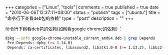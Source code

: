 +++
categories = ["Linux", "tools"]
comments = true
published = true
date = "2010-06-06T12:37:11+08:00"
status = "publish"
tags = ["ubuntu"]
title = "命令行下查看deb包的依赖"
type = "post"
description = ""
+++

命令行下察看deb包的依赖(如察看google chrome的依赖）：

```sh
dpkg --info google-chrome-unstable_current_amd64.deb | grep Depends
 Pre-Depends: dpkg (>= 1.14.0)
 Depends: ca-certificates, libasound2, libatk1.0-0 (>= 1.13.2), libbz2-1.0, libc6 (>= 2.6-1), libcairo2 (>= 1.4.0), libfontconfig1 (>= 2.4.0), libfreetype6 (>= 2.3.5), libgcc1 (>= 1:4.2.1), libgconf2-4, libglib2.0-0 (>= 2.14.0), libgtk2.0-0 (>= 2.12.0), libjpeg62, libnspr4-0d (>= 4.7.1), libnss3-1d (>= 3.12.3), libpango1.0-0 (>= 1.18.3), libpng12-0, libstdc++6 (>= 4.2.1), libxslt1.1, libxss1, lsb-base (>= 3.2), wget, xdg-utils (>= 1.0.1), zlib1g (>= 1:1.2.3.3.dfsg-1)
```
 
<!--more-->